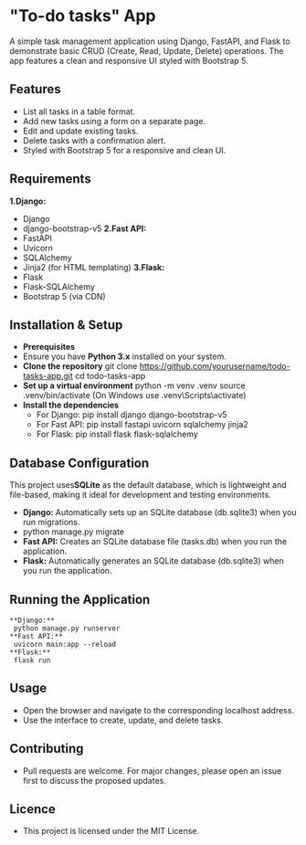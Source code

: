 #  "To-do tasks"  App
A simple task management application using Django, FastAPI, and Flask to demonstrate basic CRUD (Create, Read, Update, Delete) operations. The app features a clean and responsive UI styled with Bootstrap 5.

## Features
- List all tasks in a table format.
- Add new tasks using a form on a separate page.
- Edit and update existing tasks.
- Delete tasks with a confirmation alert.
- Styled with Bootstrap 5 for a responsive and clean UI.
## Requirements
**1.Django:**
 - Django
 - django-bootstrap-v5
**2.Fast API:**
 - FastAPI
 - Uvicorn
 - SQLAlchemy
 - Jinja2 (for HTML templating)
**3.Flask:** 
 - Flask
 - Flask-SQLAlchemy
 - Bootstrap 5 (via CDN)
## Installation & Setup
- **Prerequisites**
- Ensure you have **Python 3.x** installed on your system.
- **Clone the repository**
   git clone https://github.com/yourusername/todo-tasks-app.git
   cd todo-tasks-app
- **Set up a virtual environment**
   python -m venv .venv
   source .venv/bin/activate (On Windows use .venv\Scripts\activate)
- **Install the dependencies**
    - For Django:
     pip install django django-bootstrap-v5
    - For Fast API: 
     pip install fastapi uvicorn sqlalchemy jinja2
    - For Flask:
     pip install flask flask-sqlalchemy
## Database Configuration
This project uses**SQLite** as the default database, which is lightweight and file-based, making it ideal for development and testing environments.
- **Django:** Automatically sets up an SQLite database (db.sqlite3) when you run migrations.
- python manage.py migrate
- **Fast API:** Creates an SQLite database file (tasks.db) when you run the application.
- **Flask:** Automatically generates an SQLite database (db.sqlite3) when you run the application.
 ## Running the Application
    **Django:** 
     python manage.py runserver
    **Fast API:** 
     uvicorn main:app --reload
    **Flask:**
     flask run
## Usage
- Open the browser and navigate to the corresponding localhost address.
- Use the interface to create, update, and delete tasks.
## Contributing
- Pull requests are welcome. For major changes, please open an issue first to discuss the proposed updates. 
## Licence
- This project is licensed under the MIT License.
